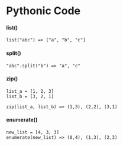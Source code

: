 # Pythonic Code

#### list()
```
list("abc") => ["a", "b", "c"]
```
#### split()
```
"abc".split("b") => "a", "c"
```
#### zip()
```
list_a = [1, 2, 3]
list_b = [3, 2, 1]

zip(list_a, list_b) => (1,3), (2,2), (3,1)
```
#### enumerate()
```
new_list = [4, 3, 3]
enumerate(new_list) => (0,4), (1,3), (2,3)
```
